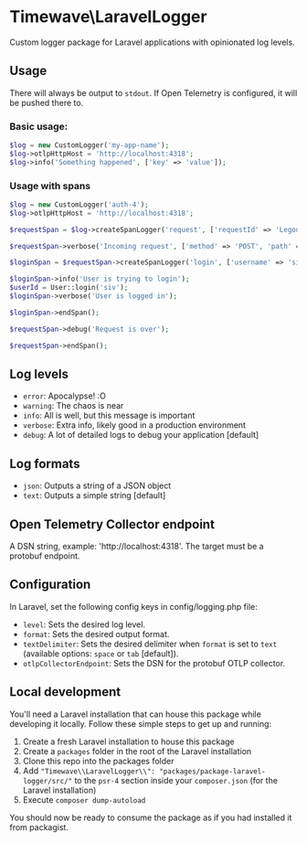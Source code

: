 # Timewave\LaravelLogger

Custom logger package for Laravel applications with opinionated log levels.

## Usage

There will always be output to `stdout`. If Open Telemetry is configured, it will be pushed there to.

### Basic usage:

```php
$log = new CustomLogger('my-app-name');
$log->otlpHttpHost = 'http://localhost:4318';
$log->info('Something happened', ['key' => 'value']);
```

### Usage with spans

```php
$log = new CustomLogger('auth-4');
$log->otlpHttpHost = 'http://localhost:4318';

$requestSpan = $log->createSpanLogger('request', ['requestId' => 'Legodalf']);

$requestSpan->verbose('Incoming request', ['method' => 'POST', 'path' => '/auth/password']);

$loginSpan = $requestSpan->createSpanLogger('login', ['username' => 'siv']);

$loginSpan->info('User is trying to login');
$userId = User::login('siv');
$loginSpan->verbose('User is logged in');

$loginSpan->endSpan();

$requestSpan->debug('Request is over');

$requestSpan->endSpan();
```

## Log levels

- `error`: Apocalypse! :O
- `warning`: The chaos is near
- `info`: All is well, but this message is important
- `verbose`: Extra info, likely good in a production environment
- `debug`: A lot of detailed logs to debug your application [default]

## Log formats

- `json`: Outputs a string of a JSON object
- `text`: Outputs a simple string [default]

## Open Telemetry Collector endpoint

A DSN string, example: 'http://localhost:4318'. The target must be a protobuf endpoint.

## Configuration

In Laravel, set the following config keys in config/logging.php file:

- `level`: Sets the desired log level.
- `format`: Sets the desired output format.
- `textDelimiter`: Sets the desired delimiter when `format` is set to `text` (available options: `space` or `tab` [default]).
- `otlpCollectorEndpoint`: Sets the DSN for the protobuf OTLP collector.

## Local development

You'll need a Laravel installation that can house this package while developing it locally. Follow these simple steps to get up and running:

1. Create a fresh Laravel installation to house this package
2. Create a `packages` folder in the root of the Laravel installation
3. Clone this repo into the packages folder
4. Add `"Timewave\\LaravelLogger\\": "packages/package-laravel-logger/src/"` to the `psr-4` section inside your `composer.json` (for the Laravel installation)
5. Execute `composer dump-autoload`

You should now be ready to consume the package as if you had installed it from packagist. 
